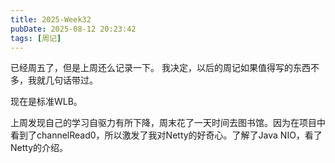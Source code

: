 ```yaml
---
title: 2025-Week32
pubDate: 2025-08-12 20:23:42
tags: [周记]
---
```

已经周五了，但是上周还么记录一下。
我决定，以后的周记如果值得写的东西不多，我就几句话带过。

现在是标准WLB。

上周发现自己的学习自驱力有所下降，周末花了一天时间去图书馆。因为在项目中看到了channelRead0，所以激发了我对Netty的好奇心。了解了Java NIO，看了Netty的介绍。


<script src="https://giscus.app/client.js"
        data-repo="roc80/Blog"
        data-repo-id="R_kgDOO4NnfQ"
        data-category="Announcements"
        data-category-id="DIC_kwDOO4Nnfc4Ctshe"
        data-mapping="pathname"
        data-strict="1"
        data-reactions-enabled="1"
        data-emit-metadata="0"
        data-input-position="top"
        data-theme="preferred_color_scheme"
        data-lang="zh-CN"
        data-loading="lazy"
        crossorigin="anonymous"
        async>
</script>

